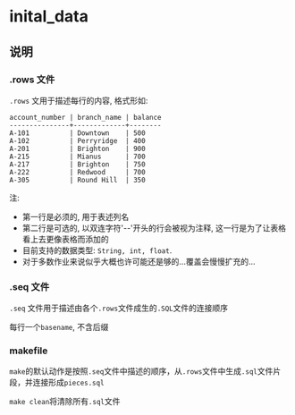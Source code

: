 # inital_data #

## 说明 ##

### .rows 文件 ###

`.rows` 文用于描述每行的内容, 格式形如:

    account_number | branch_name | balance
    ---------------+-------------+--------
    A-101          | Downtown    | 500
    A-102          | Perryridge  | 400
    A-201          | Brighton    | 900
    A-215          | Mianus      | 700
    A-217          | Brighton    | 750
    A-222          | Redwood     | 700
    A-305          | Round Hill  | 350

注: 

+ 第一行是必须的, 用于表述列名
+ 第二行是可选的, 以双连字符'--'开头的行会被视为注释,
这一行是为了让表格看上去更像表格而添加的
+ 目前支持的数据类型: `String, int, float`.
+ 对于多数作业来说似乎大概也许可能还是够的...覆盖会慢慢扩充的...

### .seq 文件 ###

`.seq` 文件用于描述由各个`.rows`文件成生的`.SQL`文件的连接顺序

每行一个`basename`, 不含后缀

### makefile ###

`make`的默认动作是按照`.seq`文件中描述的顺序，从`.rows`文件中生成`.sql`文件片段，并连接形成`pieces.sql`

`make clean`将清除所有`.sql`文件